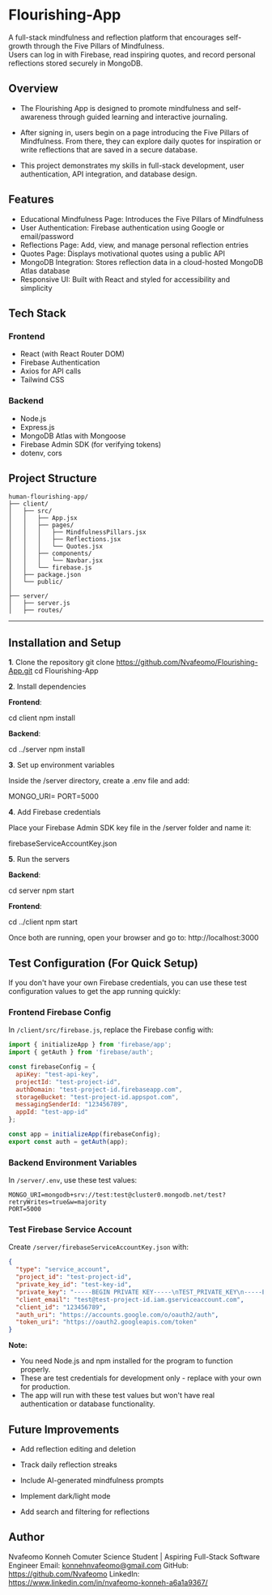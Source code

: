 # Flourishing-App

A full-stack mindfulness and reflection platform that encourages self-growth through the Five Pillars of Mindfulness.  
Users can log in with Firebase, read inspiring quotes, and record personal reflections stored securely in MongoDB.

## Overview

- The Flourishing App is designed to promote mindfulness and self-awareness through guided learning and interactive journaling.  
- After signing in, users begin on a page introducing the Five Pillars of Mindfulness. From there, they can explore daily quotes for inspiration or write reflections that are saved in a secure database.

- This project demonstrates my skills in full-stack development, user authentication, API integration, and database design.

## Features

- Educational Mindfulness Page: Introduces the Five Pillars of Mindfulness  
- User Authentication: Firebase authentication using Google or email/password  
- Reflections Page: Add, view, and manage personal reflection entries  
- Quotes Page: Displays motivational quotes using a public API  
- MongoDB Integration: Stores reflection data in a cloud-hosted MongoDB Atlas database  
- Responsive UI: Built with React and styled for accessibility and simplicity

## Tech Stack

### Frontend
- React (with React Router DOM)
- Firebase Authentication
- Axios for API calls
- Tailwind CSS

### Backend
- Node.js
- Express.js
- MongoDB Atlas with Mongoose
- Firebase Admin SDK (for verifying tokens)
- dotenv, cors

## Project Structure

```text
human-flourishing-app/
├── client/
│   ├── src/
│   │   ├── App.jsx
│   │   ├── pages/
│   │   │   ├── MindfulnessPillars.jsx
│   │   │   ├── Reflections.jsx
│   │   │   └── Quotes.jsx
│   │   ├── components/
│   │   │   └── Navbar.jsx
│   │   └── firebase.js
│   ├── package.json
│   └── public/
│
├── server/
│   ├── server.js
│   ├── routes/
```
---

## Installation and Setup


**1**. Clone the repository
git clone https://github.com/Nvafeomo/Flourishing-App.git
cd Flourishing-App

**2**. Install dependencies

**Frontend**:

cd client
npm install


**Backend**:

cd ../server
npm install

**3**. Set up environment variables

Inside the /server directory, create a .env file and add:

MONGO_URI=<your MongoDB Atlas connection string>
PORT=5000

**4**. Add Firebase credentials

Place your Firebase Admin SDK key file in the /server folder and name it:

firebaseServiceAccountKey.json

**5**. Run the servers

**Backend**:

cd server
npm start


**Frontend**:

cd ../client
npm start


Once both are running, open your browser and go to:
http://localhost:3000

## Test Configuration (For Quick Setup)

If you don't have your own Firebase credentials, you can use these test configuration values to get the app running quickly:

### Frontend Firebase Config
In `/client/src/firebase.js`, replace the Firebase config with:

```javascript
import { initializeApp } from 'firebase/app';
import { getAuth } from 'firebase/auth';

const firebaseConfig = {
  apiKey: "test-api-key",
  projectId: "test-project-id",
  authDomain: "test-project-id.firebaseapp.com",
  storageBucket: "test-project-id.appspot.com",
  messagingSenderId: "123456789",
  appId: "test-app-id"
};

const app = initializeApp(firebaseConfig);
export const auth = getAuth(app);
```

### Backend Environment Variables
In `/server/.env`, use these test values:

```
MONGO_URI=mongodb+srv://test:test@cluster0.mongodb.net/test?retryWrites=true&w=majority
PORT=5000
```

### Test Firebase Service Account
Create `/server/firebaseServiceAccountKey.json` with:

```json
{
  "type": "service_account",
  "project_id": "test-project-id",
  "private_key_id": "test-key-id",
  "private_key": "-----BEGIN PRIVATE KEY-----\nTEST_PRIVATE_KEY\n-----END PRIVATE KEY-----\n",
  "client_email": "test@test-project-id.iam.gserviceaccount.com",
  "client_id": "123456789",
  "auth_uri": "https://accounts.google.com/o/oauth2/auth",
  "token_uri": "https://oauth2.googleapis.com/token"
}
```

 **Note:**
 - You need Node.js and npm installed for the program to function properly.
 - These are test credentials for development only - replace with your own for production.
 - The app will run with these test values but won't have real authentication or database functionality.
## Future Improvements

- Add reflection editing and deletion

- Track daily reflection streaks

- Include AI-generated mindfulness prompts

- Implement dark/light mode

- Add search and filtering for reflections

## Author

Nvafeomo Konneh
Comuter Science Student | Aspiring Full-Stack Software Engineer
Email: konnehnvafeomo@gmail.com
GitHub: https://github.com/Nvafeomo
LinkedIn: https://www.linkedin.com/in/nvafeomo-konneh-a6a1a9367/


